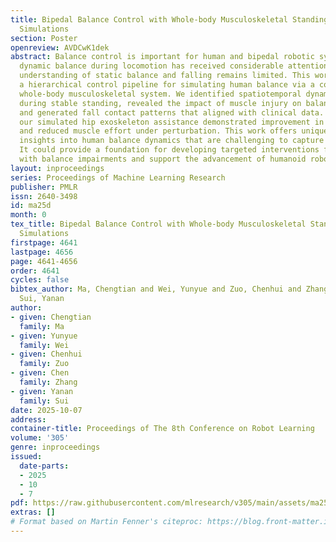 ```yaml
---
title: Bipedal Balance Control with Whole-body Musculoskeletal Standing and Falling
  Simulations
section: Poster
openreview: AVDCwK1dek
abstract: Balance control is important for human and bipedal robotic systems. While
  dynamic balance during locomotion has received considerable attention, quantitative
  understanding of static balance and falling remains limited. This work presents
  a hierarchical control pipeline for simulating human balance via a comprehensive
  whole-body musculoskeletal system. We identified spatiotemporal dynamics of balancing
  during stable standing, revealed the impact of muscle injury on balancing behavior,
  and generated fall contact patterns that aligned with clinical data. Furthermore,
  our simulated hip exoskeleton assistance demonstrated improvement in balance maintenance
  and reduced muscle effort under perturbation. This work offers unique muscle-level
  insights into human balance dynamics that are challenging to capture experimentally.
  It could provide a foundation for developing targeted interventions for individuals
  with balance impairments and support the advancement of humanoid robotic systems.
layout: inproceedings
series: Proceedings of Machine Learning Research
publisher: PMLR
issn: 2640-3498
id: ma25d
month: 0
tex_title: Bipedal Balance Control with Whole-body Musculoskeletal Standing and Falling
  Simulations
firstpage: 4641
lastpage: 4656
page: 4641-4656
order: 4641
cycles: false
bibtex_author: Ma, Chengtian and Wei, Yunyue and Zuo, Chenhui and Zhang, Chen and
  Sui, Yanan
author:
- given: Chengtian
  family: Ma
- given: Yunyue
  family: Wei
- given: Chenhui
  family: Zuo
- given: Chen
  family: Zhang
- given: Yanan
  family: Sui
date: 2025-10-07
address:
container-title: Proceedings of The 8th Conference on Robot Learning
volume: '305'
genre: inproceedings
issued:
  date-parts:
  - 2025
  - 10
  - 7
pdf: https://raw.githubusercontent.com/mlresearch/v305/main/assets/ma25d/ma25d.pdf
extras: []
# Format based on Martin Fenner's citeproc: https://blog.front-matter.io/posts/citeproc-yaml-for-bibliographies/
---
```

